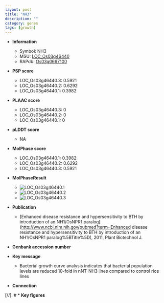 ```yaml
---
layout: post
title: "NH3"
description: ""
category: genes
tags: [growth]
---
```


* **Information**  
    + Symbol: NH3  
    + MSU: [LOC_Os03g46440](http://rice.plantbiology.msu.edu/cgi-bin/ORF_infopage.cgi?orf=LOC_Os03g46440)  
    + RAPdb: [Os03g0667100](http://rapdb.dna.affrc.go.jp/viewer/gbrowse_details/irgsp1?name=Os03g0667100)  

* **PSP score**  
    + LOC_Os03g46440.3: 0.5921 
    + LOC_Os03g46440.2: 0.6292 
    + LOC_Os03g46440.1: 0.3982 

* **PLAAC score**  
    + LOC_Os03g46440.3: 0 
    + LOC_Os03g46440.2: 0 
    + LOC_Os03g46440.1: 0 

* **pLDDT score**
    + NA


* **MolPhase score**
    + LOC_Os03g46440.1: 0.3982
    + LOC_Os03g46440.2: 0.6292
    + LOC_Os03g46440.3: 0.5921

* **MolPhaseResult**
    + ![LOC_Os03g46440.1](https://ricepsp.github.io/pictures/LOC_Os03g/LOC_Os03g46440.1.png)
    + ![LOC_Os03g46440.2](https://ricepsp.github.io/pictures/LOC_Os03g/LOC_Os03g46440.2.png)
    + ![LOC_Os03g46440.3](https://ricepsp.github.io/pictures/LOC_Os03g/LOC_Os03g46440.3.png)

* **Publication**  
    + [Enhanced disease resistance and hypersensitivity to BTH by introduction of an NH1/OsNPR1 paralog](http://www.ncbi.nlm.nih.gov/pubmed?term=Enhanced disease resistance and hypersensitivity to BTH by introduction of an NH1/OsNPR1 paralog%5BTitle%5D), 2011, Plant Biotechnol J.

* **Genbank accession number**  

* **Key message**  
    + Bacterial growth curve analysis indicates that bacterial population levels are reduced 10-fold in nNT-NH3 lines compared to control rice lines

* **Connection**  

[//]: # * **Key figures**  


